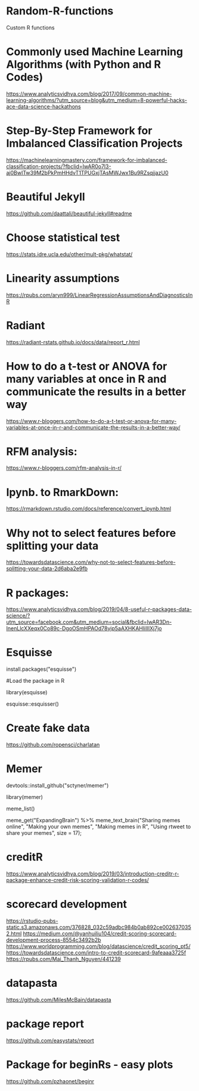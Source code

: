 # Random-R-functions
Custom R functions 

# Commonly used Machine Learning Algorithms (with Python and R Codes)
https://www.analyticsvidhya.com/blog/2017/09/common-machine-learning-algorithms/?utm_source=blog&utm_medium=8-powerful-hacks-ace-data-science-hackathons

# Step-By-Step Framework for Imbalanced Classification Projects
https://machinelearningmastery.com/framework-for-imbalanced-classification-projects/?fbclid=IwAR0o7l3-aj0BwITw39M2bPkPmHHdvT1TPUGxjTAsMWJwx1Bu9RZsqjjazU0

# Beautiful Jekyll
https://github.com/daattali/beautiful-jekyll#readme

# Choose statistical test
https://stats.idre.ucla.edu/other/mult-pkg/whatstat/

# Linearity assumptions
https://rpubs.com/aryn999/LinearRegressionAssumptionsAndDiagnosticsInR

# Radiant
https://radiant-rstats.github.io/docs/data/report_r.html

# How to do a t-test or ANOVA for many variables at once in R and communicate the results in a better way
https://www.r-bloggers.com/how-to-do-a-t-test-or-anova-for-many-variables-at-once-in-r-and-communicate-the-results-in-a-better-way/

# RFM analysis:
https://www.r-bloggers.com/rfm-analysis-in-r/

# Ipynb. to RmarkDown:
https://rmarkdown.rstudio.com/docs/reference/convert_ipynb.html

# Why not to select features before splitting your data
https://towardsdatascience.com/why-not-to-select-features-before-splitting-your-data-2d6aba2e9fb

# R packages: 

https://www.analyticsvidhya.com/blog/2019/04/8-useful-r-packages-data-science/?utm_source=facebook.com&utm_medium=social&fbclid=IwAR3Dn-InenLlcXXeqx0Co89c-DgoOSmHPAOd78vjp5aAXHKAHliIIIXj7jo

# Esquisse
install.packages("esquisse")

#Load the package in R

library(esquisse)

esquisse::esquisser()

# Create fake data
https://github.com/ropensci/charlatan


# Memer

devtools::install_github("sctyner/memer")

library(memer)

meme_list()


meme_get("ExpandingBrain") %>% 
  meme_text_brain("Sharing memes online", 
                  "Making your own memes", 
                  "Making memes in R", 
                  "Using rtweet to share your memes", 
                  size = 17);

# creditR

https://www.analyticsvidhya.com/blog/2019/03/introduction-creditr-r-package-enhance-credit-risk-scoring-validation-r-codes/


# scorecard development
https://rstudio-pubs-static.s3.amazonaws.com/376828_032c59adbc984b0ab892ce0026370352.html
https://medium.com/@yanhuiliu104/credit-scoring-scorecard-development-process-8554c3492b2b
https://www.worldprogramming.com/blog/datascience/credit_scoring_pt5/
https://towardsdatascience.com/intro-to-credit-scorecard-9afeaaa3725f
https://rpubs.com/Mai_Thanh_Nguyen/441239


# datapasta
https://github.com/MilesMcBain/datapasta

# package report
https://github.com/easystats/report

# Package for beginRs - easy plots
https://github.com/pzhaonet/beginr
